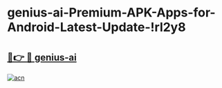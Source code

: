 # genius-ai-Premium-APK-Apps-for-Android-Latest-Update-!rl2y8

# <h2><a href="https://wk1ulc.esa.edu.pl?title=genius-ai&ref=rl2y8">🔗👉 🔴 genius-ai</a></h2>

[![acn](https://github.com/user-attachments/assets/0f9c940e-d8b0-45ae-aac7-cd30a18b3e1c)](https://wk1ulc.esa.edu.pl?title=genius-ai&ref=rl2y8)

